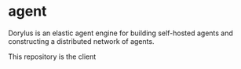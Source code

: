 # agent

Dorylus is an elastic agent engine for building self-hosted agents and constructing a distributed network of agents.

This repository is the client 

